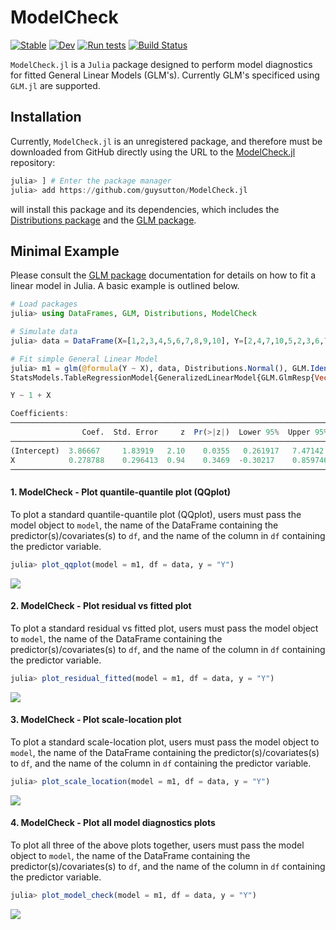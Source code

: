 # ModelCheck

[![Stable](https://img.shields.io/badge/docs-stable-blue.svg)](https://guysutton.github.io/ModelCheck.jl/stable)
[![Dev](https://img.shields.io/badge/docs-dev-blue.svg)](https://guysutton.github.io/ModelCheck.jl/dev)
[![Run tests](https://github.com/guysutton/ModelCheck.jl/actions/workflows/Runtests.yml/badge.svg)](https://github.com/guysutton/ModelCheck.jl/actions/workflows/Runtests.yml)
[![Build Status](https://github.com/guysutton/ModelCheck.jl/workflows/CI/badge.svg)](https://github.com/guysutton/ModelCheck.jl/actions)

`ModelCheck.jl` is a `Julia` package designed to perform model diagnostics for fitted General Linear Models (GLM's). Currently GLM's specificed using `GLM.jl` are supported. 

## Installation

Currently, `ModelCheck.jl` is an unregistered package, and therefore must be downloaded from GitHub directly using the URL to the [ModelCheck.jl](https://github.com/guysutton/ModelCheck.jl) repository:

```julia
julia> ] # Enter the package manager
julia> add https://github.com/guysutton/ModelCheck.jl
```

will install this package and its dependencies, which includes the [Distributions package](https://github.com/JuliaStats/Distributions.jl) and the [GLM package](https://github.com/JuliaStats/GLM.jl).

## Minimal Example

Please consult the [GLM package](https://github.com/JuliaStats/GLM.jl) documentation for details on how to fit a linear model in Julia. A basic example is outlined below.

```julia
# Load packages
julia> using DataFrames, GLM, Distributions, ModelCheck

# Simulate data
julia> data = DataFrame(X=[1,2,3,4,5,6,7,8,9,10], Y=[2,4,7,10,5,2,3,6,7,8])

# Fit simple General Linear Model
julia> m1 = glm(@formula(Y ~ X), data, Distributions.Normal(), GLM.IdentityLink())
StatsModels.TableRegressionModel{GeneralizedLinearModel{GLM.GlmResp{Vector{Float64}, Normal{Float64}, IdentityLink}, GLM.DensePredChol{Float64, LinearAlgebra.Cholesky{Float64, Matrix{Float64}}}}, Matrix{Float64}}

Y ~ 1 + X

Coefficients:
───────────────────────────────────────────────────────────────────────
                Coef.  Std. Error     z  Pr(>|z|)  Lower 95%  Upper 95%
───────────────────────────────────────────────────────────────────────
(Intercept)  3.86667     1.83919   2.10    0.0355   0.261917   7.47142
X            0.278788    0.296413  0.94    0.3469  -0.30217    0.859746
───────────────────────────────────────────────────────────────────────
```
    
#### 1. ModelCheck - Plot quantile-quantile plot (QQplot)

To plot a standard quantile-quantile plot (QQplot), users must pass the model object to `model`, the name of the DataFrame containing the predictor(s)/covariates(s) to `df`, and the name of the column in `df` containing the predictor variable. 

```julia
julia> plot_qqplot(model = m1, df = data, y = "Y")
```  
![](.\images\qqplot_example.png)    
    
#### 2. ModelCheck - Plot residual vs fitted plot

To plot a standard residual vs fitted plot, users must pass the model object to `model`, the name of the DataFrame containing the predictor(s)/covariates(s) to `df`, and the name of the column in `df` containing the predictor variable. 

```julia
julia> plot_residual_fitted(model = m1, df = data, y = "Y")
```  
![](.\images\residual_fitted_example.png)
    
#### 3. ModelCheck - Plot scale-location plot  

To plot a standard scale-location plot, users must pass the model object to `model`, the name of the DataFrame containing the predictor(s)/covariates(s) to `df`, and the name of the column in `df` containing the predictor variable. 

```julia
julia> plot_scale_location(model = m1, df = data, y = "Y")
```
![](.\images\scale_location_example.png)

#### 4. ModelCheck - Plot all model diagnostics plots    
  
To plot all three of the above plots together, users must pass the model object to `model`, the name of the DataFrame containing the predictor(s)/covariates(s) to `df`, and the name of the column in `df` containing the predictor variable. 

```julia
julia> plot_model_check(model = m1, df = data, y = "Y")
```
![](.\images\model_check_example.png)

